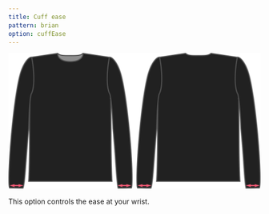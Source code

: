 ```yaml
---
title: Cuff ease
pattern: brian
option: cuffEase
---
```

![The cuff ease factor on Brian](./cuffease.svg)

This option controls the ease at your wrist.
